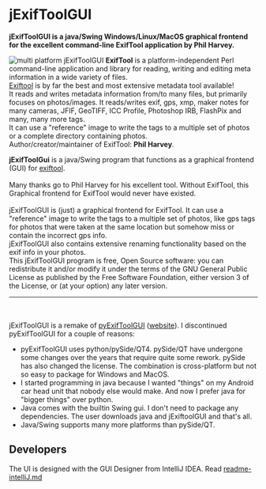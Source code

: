 # jExifToolGUI
**jExifToolGUI is a java/Swing Windows/Linux/MacOS graphical frontend for the excellent command-line ExifTool application by Phil Harvey.**

![multi platform jExifToolGUI](https://github.com/hvdwolf/jExifToolGUI/blob/master/images/multi-platform-1280.jpg)
**ExifTool** is a platform-independent Perl command-line application and library for reading, writing and editing meta information in a wide variety of files.<br>
[Exiftool](https://exiftool.org/) is by far the best and most extensive metadata tool available!<br>
It reads and writes metadata information from/to many files, but primarily focuses on photos/images. It reads/writes exif, gps, xmp, maker notes for many cameras, JFIF, GeoTIFF, ICC Profile, Photoshop IRB, FlashPix and many, many more tags.<br>
It can use a "reference" image to write the tags to a multiple set of photos or a complete directory containing photos.<br>
Author/creator/maintainer of ExifTool: **Phil Harvey**.
  
**jExifToolGui** is a java/Swing program that functions as a graphical frontend (GUI) for [exiftool](https://exiftool.org/).<br><br>
Many thanks go to Phil Harvey for his excellent tool. Without ExifTool, this Graphical frontend for ExifTool would never have existed.<br><br>
jExifToolGUI is (just) a graphical frontend for ExifTool. It can use a "reference" image to write the tags to a multiple set of photos, like gps tags for photos that were taken at the same location but somehow miss or contain the incorrect gps info.<br>
jExifToolGUI also contains extensive renaming functionality based on the exif info in your photos.<br>
This jExifToolGUI program is free, Open Source software: you can redistribute it and/or modify it under the terms of the GNU General Public License as published by the Free Software Foundation, either version 3 of the License, or (at your option) any later version.
<br><hr>

<br><br>jExifToolGUI is a remake of [pyExifToolGUI](https://github.com/hvdwolf/pyExifToolGUI) ([website](https://hvdwolf.github.io/pyExifToolGUI/)). I discontinued pyExifToolGUI for a couple of reasons:
* pyExifToolGUI uses python/pySide/QT4. pySide/QT have undergone some changes over the years that require quite some rework. pySide has also changed the license. The combination is cross-platform but not so easy to package for Windows and MacOS.
* I started programming in java because I wanted "things" on my Android car head unit that nobody else would make. And now I prefer java for "bigger things" over python.
* Java comes with the builtin Swing gui. I don't need to package any dependencies. The user downloads java and jExiftoolGUI and that's all.
* Java/Swing supports many more platforms than pySide/QT.

## Developers
The UI is designed with the GUI Designer from IntelliJ IDEA. Read [readme-intelliJ.md](readme-intellIJ.md)
